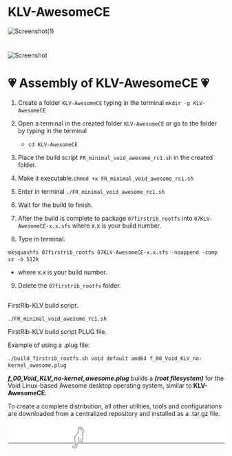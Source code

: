 # KLV-AwesomeCE
![Screenshot(1)](https://github.com/sofijacom/KLV-AwesomeCE/assets/107557749/ead3f990-fc91-43e1-a414-a17b749b4b9b)

#
![Screenshot](https://github.com/sofijacom/KLV-AwesomeCE/assets/107557749/bd707fe1-c0bf-4fa1-b6bc-cd53b4bbf5e7)

# 💗 Assembly of KLV-AwesomeCE 💗

1) Create a folder `KLV-AwesomeCE` typing in the terminal `mkdir -p KLV-AwesomeCE`

2) Open a terminal in the created folder `KLV-AwesomeCE` or go to the folder by typing in the terminal

   - `cd KLV-AwesomeCE`

3) Place the build script  `FR_minimal_void_awesome_rc1.sh` in the created folder.
   
4) Make it executable.`chmod +x FR_minimal_void_awesome_rc1.sh`

5) Enter in terminal `./FR_minimal_void_awesome_rc1.sh`

6) Wait for the build to finish.

7) After the build is complete to package `07firstrib_rootfs` into `07KLV-AwesomeCE-x.x.sfs` where x.x is your build number.

8) Type in terminal.

```
mksquashfs 07firstrib_rootfs 07KLV-AwesomeCE-x.x.sfs -noappend -comp xz -b 512k
```
  - where x.x is your build number.

9) Delete the `07firstrib_rootfs` folder.

##

FirstRib-KLV build script. 

```
./FR_minimal_void_awesome_rc1.sh
```
FirstRib-KLV build script PLUG file.

Example of using a .plug file:

```
./build_firstrib_rootfs.sh void default amd64 f_00_Void_KLV_no-kernel_awesome.plug
```

***f_00_Void_KLV_no-kernel_awesome.plug***  builds a  ***(root filesystem)***  for the Void Linux-based Awesome desktop operating system, similar to **KLV-AwesomeCE**.

To create a complete distribution, all other utilities, tools and configurations are downloaded from a centralized repository and installed as a .tar.gz file.

<p align="center">	
  <img src="https://github.com/sofijacom/sofijacom/blob/main/gray0_ctp_on_line.svg?sanitize=true" />
</p>
